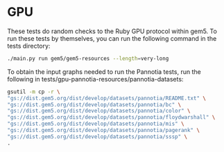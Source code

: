 # GPU

These tests do random checks to the Ruby GPU protocol within gem5.
To run these tests by themselves, you can run the following command in the tests directory:

```bash
./main.py run gem5/gem5-resources --length=very-long
```

To obtain the input graphs needed to run the Pannotia tests, run the following
in tests/gpu-pannotia-resources/pannotia-datasets:

```bash
gsutil -m cp -r \
"gs://dist.gem5.org/dist/develop/datasets/pannotia/README.txt" \
"gs://dist.gem5.org/dist/develop/datasets/pannotia/bc" \
"gs://dist.gem5.org/dist/develop/datasets/pannotia/color" \
"gs://dist.gem5.org/dist/develop/datasets/pannotia/floydwarshall" \
"gs://dist.gem5.org/dist/develop/datasets/pannotia/mis" \
"gs://dist.gem5.org/dist/develop/datasets/pannotia/pagerank" \
"gs://dist.gem5.org/dist/develop/datasets/pannotia/sssp" \
.
```
